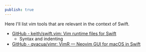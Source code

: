 ```yaml
---
publish: true
---
```

Here I'll list vim tools that are relevant in the context of Swift. 

- [GitHub - keith/swift.vim: Vim runtime files for Swift](https://github.com/keith/swift.vim)
	- Syntax and indenting
- [GitHub - qvacua/vimr: VimR — Neovim GUI for macOS in Swift](https://github.com/qvacua/vimr) 